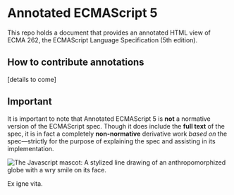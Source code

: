 # Annotated ECMAScript 5

This repo holds a document that provides an annotated HTML view of ECMA 262,
the ECMAScript Language Specification (5th edition).

## How to contribute annotations

[details to come]

## Important

It is important to note that Annotated ECMAScript 5 is **not** a normative
version of the ECMAScript spec. Though it does include the **full text** of
the spec, it is in fact a completely **non-normative** derivative work _based
on_ the spec—strictly for the purpose of explaining the spec and assisting in
its implementation.

![The Javascript mascot: A stylized line drawing of an anthropomorphized globe
with a wry smile on its face.][1]

   [1]: http://sideshowbarker.github.com/es5-spec/js-mascot.svg

Ex igne vita.

